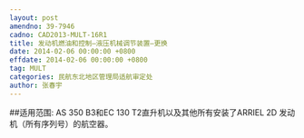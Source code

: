 ```yaml
---
layout: post
amendno: 39-7946
cadno: CAD2013-MULT-16R1
title: 发动机燃油和控制—液压机械调节装置—更换
date: 2014-02-06 00:00:00 +0800
effdate: 2014-02-06 00:00:00 +0800
tag: MULT
categories: 民航东北地区管理局适航审定处
author: 张春宇
---
```


##适用范围:
AS 350 B3和EC 130 T2直升机以及其他所有安装了ARRIEL 2D 发动机（所有序列号）的航空器。

